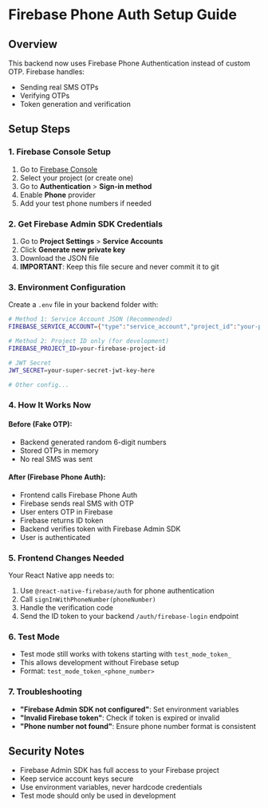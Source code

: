 # Firebase Phone Auth Setup Guide

## Overview
This backend now uses Firebase Phone Authentication instead of custom OTP. Firebase handles:
- Sending real SMS OTPs
- Verifying OTPs
- Token generation and verification

## Setup Steps

### 1. Firebase Console Setup
1. Go to [Firebase Console](https://console.firebase.google.com/)
2. Select your project (or create one)
3. Go to **Authentication** > **Sign-in method**
4. Enable **Phone** provider
5. Add your test phone numbers if needed

### 2. Get Firebase Admin SDK Credentials
1. Go to **Project Settings** > **Service Accounts**
2. Click **Generate new private key**
3. Download the JSON file
4. **IMPORTANT**: Keep this file secure and never commit it to git

### 3. Environment Configuration
Create a `.env` file in your backend folder with:

```bash
# Method 1: Service Account JSON (Recommended)
FIREBASE_SERVICE_ACCOUNT={"type":"service_account","project_id":"your-project-id",...}

# Method 2: Project ID only (for development)
FIREBASE_PROJECT_ID=your-firebase-project-id

# JWT Secret
JWT_SECRET=your-super-secret-jwt-key-here

# Other config...
```

### 4. How It Works Now

#### Before (Fake OTP):
- Backend generated random 6-digit numbers
- Stored OTPs in memory
- No real SMS was sent

#### After (Firebase Phone Auth):
- Frontend calls Firebase Phone Auth
- Firebase sends real SMS with OTP
- User enters OTP in Firebase
- Firebase returns ID token
- Backend verifies token with Firebase Admin SDK
- User is authenticated

### 5. Frontend Changes Needed
Your React Native app needs to:
1. Use `@react-native-firebase/auth` for phone authentication
2. Call `signInWithPhoneNumber(phoneNumber)` 
3. Handle the verification code
4. Send the ID token to your backend `/auth/firebase-login` endpoint

### 6. Test Mode
- Test mode still works with tokens starting with `test_mode_token_`
- This allows development without Firebase setup
- Format: `test_mode_token_<phone_number>`

### 7. Troubleshooting
- **"Firebase Admin SDK not configured"**: Set environment variables
- **"Invalid Firebase token"**: Check if token is expired or invalid
- **"Phone number not found"**: Ensure phone number format is consistent

## Security Notes
- Firebase Admin SDK has full access to your Firebase project
- Keep service account keys secure
- Use environment variables, never hardcode credentials
- Test mode should only be used in development
